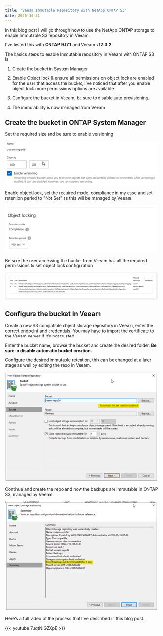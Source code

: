 ```yaml
---
title: 'Veeam Immutable Repository with NetApp ONTAP S3'
date: 2025-10-31
---
```


In this blog post I will go through how to use the NetApp ONTAP storage to enable Immutable S3 repository in Veeam.

I've tested this with **ONTAP 9.17.1** and Veeam **v12.3.2**

The basics steps to enable Immutable repository in Veeam with ONTAP S3 is

1. Create the bucket in System Manager
2. Enable Object lock & ensure all permissions on object lock are enabled for the user that access the bucket, I’ve noticed that after you enable object lock more permissions options are available.

3. Configure the bucket in Veeam, be sure to disable auto provisioning. 
4. The immutability is now managed from Veeam

## Create the bucket in ONTAP System Manager

Set the required size and be sure to enable versioning

![versioning](image.png)

Enable object lock, set the required mode, compliance in my case and set retention period to "Not Set" as this will be managed by Veeam

![object-lock](image-1.png)

Be sure the user accessing the bucket from Veeam has all the required permissions to set object lock configuration

![ontap-s3-permissions](image-2.png)

## Configure the bucket in Veeam

Create a new S3 compatible object storage repository in Veeam, enter the correct endpoint and credentials. You may have to import the certificate to the Veeam server if it's not trusted.

Enter the bucket name, browse the bucket and create the desired folder. **Be sure to disable automatic bucket creation.**

Configure the desired immutable retention, this can be changed at a later stage as well by editing the repo in Veeam.

![veeam repo config 1](image-3.png)

Continue and create the repo and now the backups are immutable in ONTAP S3, managed by Veeam.

![veeam repo config 2](image-4.png)

Here's a full video of the process that I've described in this blog post.

{{< youtube 7uqtNIGZXpE >}}
